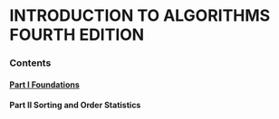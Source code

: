 # INTRODUCTION TO ALGORITHMS FOURTH EDITION

### Contents

#### [Part Ⅰ Foundations](/part1)
#### Part Ⅱ Sorting and Order Statistics

